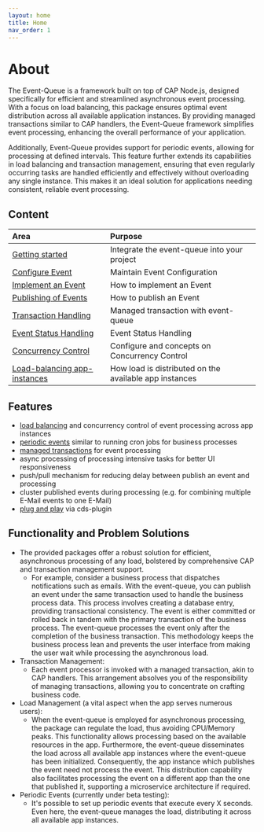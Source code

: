 ```yaml
---
layout: home
title: Home
nav_order: 1
---
```


# About

The Event-Queue is a framework built on top of CAP Node.js, designed specifically for efficient and
streamlined asynchronous event processing. With a focus on load balancing, this package ensures optimal
event distribution across all available application instances. By providing managed transactions similar to CAP
handlers, the Event-Queue framework simplifies event processing, enhancing the overall performance of your application.

Additionally, Event-Queue provides support for periodic events, allowing for processing at defined intervals. This
feature further extends its capabilities in load balancing and transaction management, ensuring that even regularly
occurring tasks are handled efficiently and effectively without overloading any single instance. This makes it an ideal
solution for applications needing consistent, reliable event processing.

## Content

| Area                                         | Purpose                                                |
| :------------------------------------------- | :----------------------------------------------------- |
| [Getting started](setup)                     | Integrate the event-queue into your project            |
| [Configure Event](configure-event)           | Maintain Event Configuration                           |
| [Implement an Event](implement-event)        | How to implement an Event                              |
| [Publishing of Events](publish-event)        | How to publish an Event                                |
| [Transaction Handling](transaction-handling) | Managed transaction with event-queue                   |
| [Event Status Handling](status-handling)     | Event Status Handling                                  |
| [Concurrency Control](setup)                 | Configure and concepts on Concurrency Control          |
| [Load-balancing app-instances](setup)        | How load is distributed on the available app instances |

## Features

- [load balancing](/event-queue/load-balancing) and concurrency control of event processing across app instances
- [periodic events](/event-queue/configure-event/#periodic-events) similar to running cron jobs for business processes
- [managed transactions](/event-queue/transaction-handling) for event processing
- async processing of processing intensive tasks for better UI responsiveness
- push/pull mechanism for reducing delay between publish an event and processing
- cluster published events during processing (e.g. for combining multiple E-Mail events to one E-Mail)
- [plug and play](setup) via cds-plugin

## Functionality and Problem Solutions

- The provided packages offer a robust solution for efficient, asynchronous processing of any load, bolstered by comprehensive CAP and transaction management support.
  - For example, consider a business process that dispatches notifications such as emails. With the event-queue, you can publish an event under the same transaction used to handle the business process data. This process involves creating a database entry, providing transactional consistency. The event is either committed or rolled back in tandem with the primary transaction of the business process. The event-queue processes the event only after the completion of the business transaction. This methodology keeps the business process lean and prevents the user interface from making the user wait while processing the asynchronous load.
- Transaction Management:
  - Each event processor is invoked with a managed transaction, akin to CAP handlers. This arrangement absolves you of the responsibility of managing transactions, allowing you to concentrate on crafting business code.
- Load Management (a vital aspect when the app serves numerous users):
  - When the event-queue is employed for asynchronous processing, the package can regulate the load, thus avoiding CPU/Memory peaks. This functionality allows processing based on the available resources in the app. Furthermore, the event-queue disseminates the load across all available app instances where the event-queue has been initialized. Consequently, the app instance which publishes the event need not process the event. This distribution capability also facilitates processing the event on a different app than the one that published it, supporting a microservice architecture if required.
- Periodic Events (currently under beta testing):
  - It's possible to set up periodic events that execute every X seconds. Even here, the event-queue manages the load, distributing it across all available app instances.
